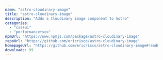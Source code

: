 ```yaml
---
name: "astro-cloudinary-image"
title: "astro-cloudinary-image"
description: "Adds a Cloudinary image component to Astro"
categories:
  - "css+ui"
  - "performance+seo"
npmUrl: "https://www.npmjs.com/package/astro-cloudinary-image"
repoUrl: "https://github.com/ericrisco/astro-cloudinary-image"
homepageUrl: "https://github.com/ericrisco/astro-cloudinary-image#readme"
downloads: 99
---
```

